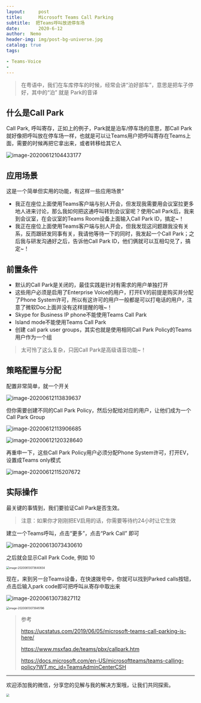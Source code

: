 ```yaml
---
layout:     post
title:      Microsoft Teams Call Parking
subtitle:  把Teams呼叫放进停车场
date:       2020-6-12
author:  Nemo
header-img: img/post-bg-universe.jpg
catalog: true
tags:

- Teams-Voice
- 
---
```


> 在粤语中，我们在车库停车的时候，经常会讲“泊好部车”，意思是把车子停好，其中的“泊” 就是 Park的音译

## 什么是Call Park
Call Park, 呼叫寄存，正如上的例子，Park就是泊车/停车场的意思，那Call Park就好像把呼叫放在停车场一样，也就是可以让Teams用户把呼叫寄存在Teams上面，需要的时候再把它拿出来，或者转移给其它人

![image-20200612104433177](https://cdn.jsdelivr.net/gh/tangx007/tangx007.github.io/img/image-20200612104433177.png)

## 应用场景

这是一个简单但实用的功能，有这样一些应用场景“

- 我正在座位上面使用Teams客户端与别人开会，但发现我需要用会议室拉更多地人进来讨论，那么我如何把这通呼叫转到会议室呢？使用Call Park后，我来到会议室，在会议室的Teams Room设备上面输入Call Park ID，搞定~！
- 我正在座位上面使用Teams客户端与别人开会，但我发现这问题跟我没有关系，反而跟研发同事有关，我请他等待一下的同时，我发起一个Call Park；之后我与研发沟通好之后，告诉他Call Park ID，他们俩就可以互相勾兑了，搞定~！

## 前置条件

- 默认的Call Park是关闭的，最佳实践是针对有需求的用户单独打开
- 这些用户必须是启用了Enterprise Voice的用户，打开EV的前提是购买并分配了Phone System许可，所以有这许可的用户一般都是可以打电话的用户，注意了微软Doc上面并没有这样提醒的哦~！
- Skype for Business IP phone不能使用Teams Call Park
- Island mode不能使用Teams Call Park
- 创建 call park user groups，其实也就是使用相同Call Park Policy的Teams用户作为一个组
> 太可怜了这么复杂，只因Call Park是高级语音功能~！ 

## 策略配置与分配

配置非常简单，就一个开关

![image-20200612113839637](https://cdn.jsdelivr.net/gh/tangx007/tangx007.github.io/img/image-20200612113839637.png)

但你需要创建不同的Call Park Policy，然后分配给对应的用户，让他们成为一个Call Park Group

![image-20200612113906685](https://cdn.jsdelivr.net/gh/tangx007/tangx007.github.io/img/image-20200612104433177.png)

![image-20200612120328640](https://cdn.jsdelivr.net/gh/tangx007/tangx007.github.io/img/image-20200612120328640.png)

再重申一下，这些Call Park Policy用户必须分配Phone System许可，打开EV，设置成Teams only模式

![image-20200612115207672](https://cdn.jsdelivr.net/gh/tangx007/tangx007.github.io/img/image-20200612115207672.png)

## 实际操作

最关键的事情到，我们要验证Call Park是否生效。

> 注意：如果你才刚刚把EV启用的话，你需要等待约24小时让它生效

建立一个Teams呼叫，点击“更多”，点击“Park Call” 即可

![image-20200613073430610](https://cdn.jsdelivr.net/gh/tangx007/tangx007.github.io/img/image-20200613073430610.png)

之后就会显示Call Park Code, 例如 10

<img src="https://cdn.jsdelivr.net/gh/tangx007/tangx007.github.io/img/image-20200613073640834.png" alt="image-20200613073640834" style="zoom:50%;" />

现在，来到另一台Teams设备，在快速拨号中，你就可以找到Parked calls按钮，点击后输入park code即可把呼叫从寄存中取出来

![image-20200613073827112](https://cdn.jsdelivr.net/gh/tangx007/tangx007.github.io/img/image-20200613073827112.png)

<img src="https://cdn.jsdelivr.net/gh/tangx007/tangx007.github.io/img/image-20200613073945196.png" alt="image-20200613073945196" style="zoom:50%;" />

> 参考
>
> https://ucstatus.com/2019/06/05/microsoft-teams-call-parking-is-here/
>
> https://www.msxfaq.de/teams/pbx/callpark.htm
>
> https://docs.microsoft.com/en-US/microsoftteams/teams-calling-policy?WT.mc_id=TeamsAdminCenterCSH

------

欢迎添加我的微信，分享您的见解与我的解决方案哦，让我们共同探索。

<img src="https://cdn.jsdelivr.net/gh/tangx007/tangx007.github.io/img/nemo-qrcode.jpg" style="zoom:50%;" />
